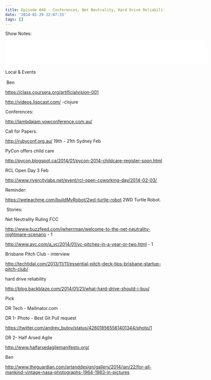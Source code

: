 ```yaml
---
title: Episode 048 - Conferences, Net Neutrality, Hard Drive Reliability
date: '2014-01-29 22:07:33'
tags: []
---
```


<p dir="ltr">Show Notes:</p>
<!--more-->

<iframe style="border: none;" src="//html5-player.libsyn.com/embed/episode/id/2654323/height/75/width/640/theme/standard/direction/no/autoplay/no/autonext/no/thumbnail/yes/preload/no/no_addthis/no/" height="75" width="640" allowfullscreen="" scrolling="no"></iframe>
<p dir="ltr"><span style="line-height: 1.5em;">Local &amp; Events</span></p>
 Ben
<p dir="ltr"><a href="https://class.coursera.org/artificialvision-001">https://class.coursera.org/artificialvision-001</a></p>
<p dir="ltr"><a href="http://videos.lispcast.com/">http://videos.lispcast.com/</a> -clojure</p>
<p dir="ltr">Conferences:</p>
<p dir="ltr"><a href="http://lambdajam.yowconference.com.au/">http://lambdajam.yowconference.com.au/</a></p>
<p dir="ltr">Call for Papers.</p>
<p dir="ltr"><a href="http://rubyconf.org.au/">http://rubyconf.org.au/</a> 19th - 21th Sydney Feb</p>
<p dir="ltr">PyCon offers child care</p>
<p dir="ltr"><a href="http://pycon.blogspot.ca/2014/01/pycon-2014-childcare-register-soon.html">http://pycon.blogspot.ca/2014/01/pycon-2014-childcare-register-soon.html</a></p>
<p dir="ltr">RCL Open Day 3 Feb</p>
<p dir="ltr"><a href="http://www.rivercitylabs.net/event/rcl-open-coworking-day/2014-02-03/">http://www.rivercitylabs.net/event/rcl-open-coworking-day/2014-02-03/</a></p>
<p dir="ltr">Reminder:</p>
<p dir="ltr"><a href="https://weteachme.com/buildMyRobot/2wd-turtle-robot">https://weteachme.com/buildMyRobot/2wd-turtle-robot</a> 2WD Turtle Robot.</p>
 Stories:
<p dir="ltr">Net Neutrality Ruling FCC</p>
<p dir="ltr"><a href="http://www.buzzfeed.com/jwherrman/welcome-to-the-net-neutrality-nightmare-scenario">http://www.buzzfeed.com/jwherrman/welcome-to-the-net-neutrality-nightmare-scenario</a> - 1</p>
<p dir="ltr"><a href="http://www.avc.com/a_vc/2014/01/vc-pitches-in-a-year-or-two.html">http://www.avc.com/a_vc/2014/01/vc-pitches-in-a-year-or-two.html</a> - 1</p>
<p dir="ltr">Brisbane Pitch Club - interview</p>
<p dir="ltr"><a href="http://techtidal.com/2013/11/11/essential-pitch-deck-tips-brisbane-startup-pitch-club/">http://techtidal.com/2013/11/11/essential-pitch-deck-tips-brisbane-startup-pitch-club/</a></p>
<p dir="ltr">hard drive reliability</p>
<p dir="ltr"><a href="http://blog.backblaze.com/2014/01/21/what-hard-drive-should-i-buy/">http://blog.backblaze.com/2014/01/21/what-hard-drive-should-i-buy/</a></p>
<p dir="ltr">Pick</p>
<p dir="ltr">DR Tech - Mailinator.com</p>
<p dir="ltr">DR 1- Photo - Best Git Pull request</p>
<p dir="ltr"><a href="https://twitter.com/andrey_butov/status/426018565561401344/photo/1">https://twitter.com/andrey_butov/status/426018565561401344/photo/1</a></p>
<p dir="ltr">DR 2- Half Arsed Agile</p>
<p dir="ltr"><a href="http://www.halfarsedagilemanifesto.org/">http://www.halfarsedagilemanifesto.org/</a></p>
<p dir="ltr">Ben</p>
<a href="http://www.theguardian.com/artanddesign/gallery/2014/jan/22/for-all-mankind-vintage-nasa-photographs-1964-1983-in-pictures">http://www.theguardian.com/artanddesign/gallery/2014/jan/22/for-all-mankind-vintage-nasa-photographs-1964-1983-in-pictures</a>
